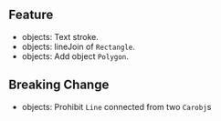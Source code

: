 ## Feature
- objects: Text stroke.
- objects: lineJoin of `Rectangle`.
- objects: Add object `Polygon`.

## Breaking Change
- objects: Prohibit `Line` connected from two `Carobj`s

